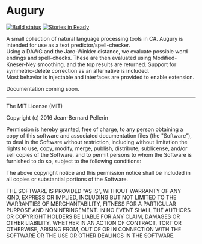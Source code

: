 # Augury

[![Build status](https://ci.appveyor.com/api/projects/status/1lmiyf9319aagk6p?svg=true)](https://ci.appveyor.com/project/jeanbern/augury) [![Stories in Ready](https://badge.waffle.io/jeanbern/Augury.png?label=ready&title=Ready)](https://waffle.io/jeanbern/Augury)

A small collection of natural language processing tools in C#. Augury is intended for use as a text predictor/spell-checker.  
Using a DAWG and the Jaro-Winkler distance, we evaluate possible word endings and spell-checks. These are then evaluated using Modified-Kneser-Ney smoothing, and the top results are returned. Support for symmetric-delete correction as an alternative is included.  
Most behavior is injectable and interfaces are provided to enable extension.  

Documentation coming soon.

---

The MIT License (MIT)

Copyright (c) 2016 Jean-Bernard Pellerin

Permission is hereby granted, free of charge, to any person obtaining a copy of this software and associated documentation files (the "Software"), to deal in the Software without restriction, including without limitation the rights to use, copy, modify, merge, publish, distribute, sublicense, and/or sell copies of the Software, and to permit persons to whom the Software is furnished to do so, subject to the following conditions:

The above copyright notice and this permission notice shall be included in all copies or substantial portions of the Software.

THE SOFTWARE IS PROVIDED "AS IS", WITHOUT WARRANTY OF ANY KIND, EXPRESS OR IMPLIED, INCLUDING BUT NOT LIMITED TO THE WARRANTIES OF MERCHANTABILITY, FITNESS FOR A PARTICULAR PURPOSE AND NONINFRINGEMENT. IN NO EVENT SHALL THE AUTHORS OR COPYRIGHT HOLDERS BE LIABLE FOR ANY CLAIM, DAMAGES OR OTHER LIABILITY, WHETHER IN AN ACTION OF CONTRACT, TORT OR OTHERWISE, ARISING FROM, OUT OF OR IN CONNECTION WITH THE SOFTWARE OR THE USE OR OTHER DEALINGS IN THE SOFTWARE.

